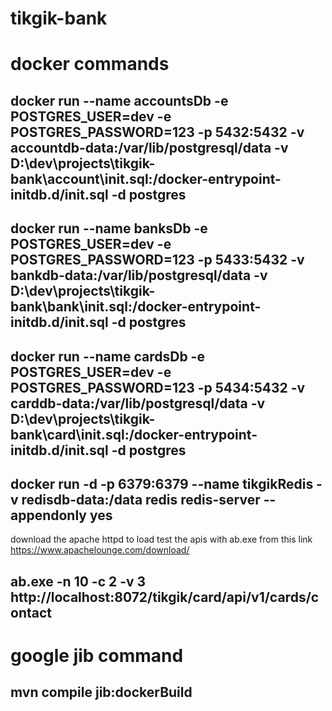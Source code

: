 # tikgik-bank

# docker commands
docker run --name accountsDb -e POSTGRES_USER=dev -e POSTGRES_PASSWORD=123 -p 5432:5432 -v accountdb-data:/var/lib/postgresql/data -v D:\dev\projects\tikgik-bank\account\init.sql:/docker-entrypoint-initdb.d/init.sql -d postgres
---
docker run --name banksDb -e POSTGRES_USER=dev -e POSTGRES_PASSWORD=123 -p 5433:5432 -v bankdb-data:/var/lib/postgresql/data -v D:\dev\projects\tikgik-bank\bank\init.sql:/docker-entrypoint-initdb.d/init.sql -d postgres
---
docker run --name cardsDb -e POSTGRES_USER=dev -e POSTGRES_PASSWORD=123 -p 5434:5432 -v carddb-data:/var/lib/postgresql/data -v D:\dev\projects\tikgik-bank\card\init.sql:/docker-entrypoint-initdb.d/init.sql -d postgres
---
docker run -d -p 6379:6379 --name tikgikRedis  -v redisdb-data:/data redis redis-server --appendonly yes
---
download the apache httpd to load test the apis with ab.exe from this link
https://www.apachelounge.com/download/

ab.exe -n 10 -c 2 -v 3 http://localhost:8072/tikgik/card/api/v1/cards/contact
---
# google jib command
mvn compile jib:dockerBuild
---